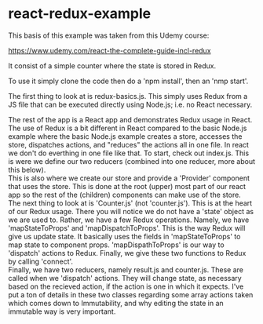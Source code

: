 # react-redux-example

This basis of this example was taken from this Udemy course:

https://www.udemy.com/react-the-complete-guide-incl-redux

It consist of a simple counter where the state is stored in Redux.

To use it simply clone the code then do a 'npm install', then an 'nmp start'.  

The first thing to look at is redux-basics.js.  This simply uses 
Redux from a JS file that can be executed directly using Node.js; i.e.
no React necessary.

The rest of the app is a React app and demonstrates Redux usage in 
React.  The use of Redux is a bit different in React compared to 
the basic Node.js example where the basic Node.js example creates a
store, accesses the store, dispatches actions, and "reduces" the
actions all in one file.  In react we don't do everthing in one file
like that.
To start, check out index.js.  This is were we define our two 
reducers (combined into one reducer, more about this below).  
This is also where we create our store and
provide a 'Provider' component that uses the store.  This is done at
the root (upper) most part of our react app so the rest of the (children)
components can make use of the store.  
The next thing to look at is 'Counter.js' (not 'counter.js').  This is at 
the heart of our Redux usage.  There you will notice we do not have a
'state' object as we are used to.  Rather, we have a few Redux operations.
Namely, we have 'mapStateToProps' and 'mapDispatchToProps'.  This is the
way Redux will give us update state.  It basically uses the fields in
'mapStateToProps' to map state to component props.  'mapDispathToProps' is
our way to 'dispatch' actions to Redux.  Finally, we give these two functions
to Redux by calling 'connect'.  
Finally, we have two reducers, namely result.js and counter.js.  These 
are called when we 'dispatch' actions.  They will change state, as necessary
based on the recieved action, if the action is one in which it expects.
I've put a ton of details in these two classes regarding some array actions
taken which comes down to Immutability, and why editing the state in an
immutable way is very important.
